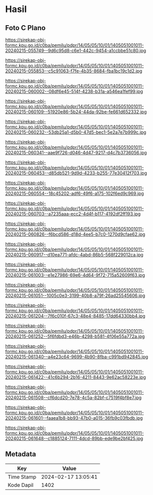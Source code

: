 # Hasil

## Foto C Plano

https://sirekap-obj-formc.kpu.go.id/c0ba/pemilu/pdpr/14/05/05/10/01/1405051001011-20240215-055749--9d6c95d8-c6e1-442c-9454-a1ccbbe51c80.jpg

https://sirekap-obj-formc.kpu.go.id/c0ba/pemilu/pdpr/14/05/05/10/01/1405051001011-20240215-055853--c5c91063-f7fe-4b35-8684-fba1bc19c1d2.jpg

https://sirekap-obj-formc.kpu.go.id/c0ba/pemilu/pdpr/14/05/05/10/01/1405051001011-20240215-060002--08df6e45-514f-4238-b31a-a546ea1fef99.jpg

https://sirekap-obj-formc.kpu.go.id/c0ba/pemilu/pdpr/14/05/05/10/01/1405051001011-20240215-060109--51920e86-5b24-44da-92be-fe661d652332.jpg

https://sirekap-obj-formc.kpu.go.id/c0ba/pemilu/pdpr/14/05/05/10/01/1405051001011-20240215-060232--53db25a1-d5b0-47d5-bec1-5e2a7e7b999c.jpg

https://sirekap-obj-formc.kpu.go.id/c0ba/pemilu/pdpr/14/05/05/10/01/1405051001011-20240215-060341--aae9f726-d046-4d47-9217-d4c7b3736056.jpg

https://sirekap-obj-formc.kpu.go.id/c0ba/pemilu/pdpr/14/05/05/10/01/1405051001011-20240215-060453--d85db521-9d9d-4233-b255-77e30412f703.jpg

https://sirekap-obj-formc.kpu.go.id/c0ba/pemilu/pdpr/14/05/05/10/01/1405051001011-20240215-060554--18c45202-adf6-49f6-a175-102f6ed9c969.jpg

https://sirekap-obj-formc.kpu.go.id/c0ba/pemilu/pdpr/14/05/05/10/01/1405051001011-20240215-060703--a7235aaa-ecc2-4d4f-b117-4192df2ff193.jpg

https://sirekap-obj-formc.kpu.go.id/c0ba/pemilu/pdpr/14/05/05/10/01/1405051001011-20240215-060826--f6bcd586-d18d-4ee5-b7c0-1270d9cfae62.jpg

https://sirekap-obj-formc.kpu.go.id/c0ba/pemilu/pdpr/14/05/05/10/01/1405051001011-20240215-060917--d10ea771-afdc-4abd-86b5-568f229012ca.jpg

https://sirekap-obj-formc.kpu.go.id/c0ba/pemilu/pdpr/14/05/05/10/01/1405051001011-20240215-061003--e1e27986-69e6-4d64-9f72-715a52609f63.jpg

https://sirekap-obj-formc.kpu.go.id/c0ba/pemilu/pdpr/14/05/05/10/01/1405051001011-20240215-061051--1005c0e3-3199-40b8-a79f-26ad25545606.jpg

https://sirekap-obj-formc.kpu.go.id/c0ba/pemilu/pdpr/14/05/05/10/01/1405051001011-20240215-061204--7f6c010f-67c3-48e4-8485-17dd64330bb4.jpg

https://sirekap-obj-formc.kpu.go.id/c0ba/pemilu/pdpr/14/05/05/10/01/1405051001011-20240215-061252--5f6fdbd3-e46b-4298-b581-4f06e55a772a.jpg

https://sirekap-obj-formc.kpu.go.id/c0ba/pemilu/pdpr/14/05/05/10/01/1405051001011-20240215-061340--a4e23c64-9699-4b90-8fba-c991bd942845.jpg

https://sirekap-obj-formc.kpu.go.id/c0ba/pemilu/pdpr/14/05/05/10/01/1405051001011-20240215-061422--41c6b294-2b16-4211-8443-9e62ac58223e.jpg

https://sirekap-obj-formc.kpu.go.id/c0ba/pemilu/pdpr/14/05/05/10/01/1405051001011-20240215-061508--cf6dcd20-7e78-4c5a-82bf-c7519f4bf8e7.jpg

https://sirekap-obj-formc.kpu.go.id/c0ba/pemilu/pdpr/14/05/05/10/01/1405051001011-20240215-061601--faaea1b8-bb93-47b0-a015-36fb9c03fbdb.jpg

https://sirekap-obj-formc.kpu.go.id/c0ba/pemilu/pdpr/14/05/05/10/01/1405051001011-20240215-061648--c1885124-7111-4dcd-89bb-ede9be2bf425.jpg


## Metadata

| Key        | Value               |
| ---------- | ------------------- |
| Time Stamp | 2024-02-17 13:05:41 |
| Kode Dapil | 1402                |



